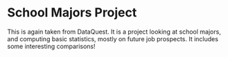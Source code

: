 # School Majors Project
This is again taken from DataQuest. It is a project looking at school majors, and computing basic statistics, mostly on future job prospects. It includes some interesting comparisons!
